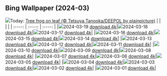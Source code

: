## Bing Wallpaper (2024-03)
![](https://global.bing.com/th?id=OHR.SpringFrog_EN-IN2337818146_UHD.jpg&w=1000)Today: [Tree frog on leaf (© Tetsuya Tanooka/DEEPOL by plainpicture)](https://global.bing.com/th?id=OHR.SpringFrog_EN-IN2337818146_UHD.jpg)
|      |      |      |
| :----: | :----: | :----: |
|![](https://global.bing.com/th?id=OHR.SpringFrog_EN-IN2337818146_UHD.jpg&pid=hp&w=384&h=216&rs=1&c=4)2024-03-19 [download 4k](https://global.bing.com/th?id=OHR.SpringFrog_EN-IN2337818146_UHD.jpg)|![](https://global.bing.com/th?id=OHR.ElephantRock_EN-IN2152093542_UHD.jpg&pid=hp&w=384&h=216&rs=1&c=4)2024-03-18 [download 4k](https://global.bing.com/th?id=OHR.ElephantRock_EN-IN2152093542_UHD.jpg)|![](https://global.bing.com/th?id=OHR.PambanBridge_EN-IN4607247244_UHD.jpg&pid=hp&w=384&h=216&rs=1&c=4)2024-03-17 [download 4k](https://global.bing.com/th?id=OHR.PambanBridge_EN-IN4607247244_UHD.jpg)|
|![](https://global.bing.com/th?id=OHR.BambooPanda_EN-IN2073859171_UHD.jpg&pid=hp&w=384&h=216&rs=1&c=4)2024-03-16 [download 4k](https://global.bing.com/th?id=OHR.BambooPanda_EN-IN2073859171_UHD.jpg)|![](https://global.bing.com/th?id=OHR.AnzaBorregoBloom_EN-IN2000050821_UHD.jpg&pid=hp&w=384&h=216&rs=1&c=4)2024-03-15 [download 4k](https://global.bing.com/th?id=OHR.AnzaBorregoBloom_EN-IN2000050821_UHD.jpg)|![](https://global.bing.com/th?id=OHR.AyutthayaTree_EN-IN1779605533_UHD.jpg&pid=hp&w=384&h=216&rs=1&c=4)2024-03-14 [download 4k](https://global.bing.com/th?id=OHR.AyutthayaTree_EN-IN1779605533_UHD.jpg)|
|![](https://global.bing.com/th?id=OHR.MagadiFlamingos_EN-IN1729964021_UHD.jpg&pid=hp&w=384&h=216&rs=1&c=4)2024-03-13 [download 4k](https://global.bing.com/th?id=OHR.MagadiFlamingos_EN-IN1729964021_UHD.jpg)|![](https://global.bing.com/th?id=OHR.BryceSnow_EN-IN1627515596_UHD.jpg&pid=hp&w=384&h=216&rs=1&c=4)2024-03-12 [download 4k](https://global.bing.com/th?id=OHR.BryceSnow_EN-IN1627515596_UHD.jpg)|![](https://global.bing.com/th?id=OHR.SleepyKoala_EN-IN1567307093_UHD.jpg&pid=hp&w=384&h=216&rs=1&c=4)2024-03-11 [download 4k](https://global.bing.com/th?id=OHR.SleepyKoala_EN-IN1567307093_UHD.jpg)|
|![](https://global.bing.com/th?id=OHR.MorningElephants_EN-IN1473865657_UHD.jpg&pid=hp&w=384&h=216&rs=1&c=4)2024-03-10 [download 4k](https://global.bing.com/th?id=OHR.MorningElephants_EN-IN1473865657_UHD.jpg)|![](https://global.bing.com/th?id=OHR.BistiBlue_EN-IN1019261604_UHD.jpg&pid=hp&w=384&h=216&rs=1&c=4)2024-03-09 [download 4k](https://global.bing.com/th?id=OHR.BistiBlue_EN-IN1019261604_UHD.jpg)|![](https://global.bing.com/th?id=OHR.TateLightUp_EN-IN0743144601_UHD.jpg&pid=hp&w=384&h=216&rs=1&c=4)2024-03-08 [download 4k](https://global.bing.com/th?id=OHR.TateLightUp_EN-IN0743144601_UHD.jpg)|
|![](https://global.bing.com/th?id=OHR.TarragonaSpain_EN-IN2183884361_UHD.jpg&pid=hp&w=384&h=216&rs=1&c=4)2024-03-07 [download 4k](https://global.bing.com/th?id=OHR.TarragonaSpain_EN-IN2183884361_UHD.jpg)|![](https://global.bing.com/th?id=OHR.WahclellaFalls_EN-IN2266702818_UHD.jpg&pid=hp&w=384&h=216&rs=1&c=4)2024-03-06 [download 4k](https://global.bing.com/th?id=OHR.WahclellaFalls_EN-IN2266702818_UHD.jpg)|![](https://global.bing.com/th?id=OHR.BangkokCircle_EN-IN0487845274_UHD.jpg&pid=hp&w=384&h=216&rs=1&c=4)2024-03-05 [download 4k](https://global.bing.com/th?id=OHR.BangkokCircle_EN-IN0487845274_UHD.jpg)|
|![](https://global.bing.com/th?id=OHR.ArenalCostaRica_EN-IN6333017933_UHD.jpg&pid=hp&w=384&h=216&rs=1&c=4)2024-03-04 [download 4k](https://global.bing.com/th?id=OHR.ArenalCostaRica_EN-IN6333017933_UHD.jpg)|![](https://global.bing.com/th?id=OHR.KrugerLeopard_EN-IN2497124555_UHD.jpg&pid=hp&w=384&h=216&rs=1&c=4)2024-03-03 [download 4k](https://global.bing.com/th?id=OHR.KrugerLeopard_EN-IN2497124555_UHD.jpg)|![](https://global.bing.com/th?id=OHR.ModicaItaly_EN-IN0487333046_UHD.jpg&pid=hp&w=384&h=216&rs=1&c=4)2024-03-02 [download 4k](https://global.bing.com/th?id=OHR.ModicaItaly_EN-IN0487333046_UHD.jpg)|
|![](https://global.bing.com/th?id=OHR.HolyVaranasi_EN-IN2569299872_UHD.jpg&pid=hp&w=384&h=216&rs=1&c=4)2024-03-01 [download 4k](https://global.bing.com/th?id=OHR.HolyVaranasi_EN-IN2569299872_UHD.jpg)|